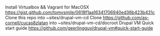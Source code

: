Install Virtualbox && Vagrant for MacOSX
https://gist.github.com/tomysmile/0618f1aa16341706940ed36b423b431c
Clone this repo into ~sites/drupal-vm-cd
Clone https://github.com/as-cornell/cucas8zlatan into ~sites/drupal-vm-cd/docroot
Drupal VM Quick start guide
https://github.com/geerlingguy/drupal-vm#quick-start-guide
